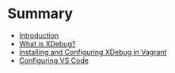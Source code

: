 # Summary

* [Introduction](README.md)
* [What is XDebug?](first-question.md)
* [Installing and Configuring XDebug in Vagrant](second-question.md)
* [Configuring VS Code](configuring-vs-code.md)

